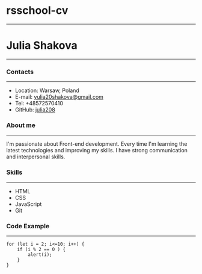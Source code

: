 # rsschool-cv
---
# Julia Shakova
---
### Contacts
---
* Location: Warsaw, Poland
* E-mail: yulia20shakova@gmail.com
* Tel: +48572570410
* GitHub: [julia208](https://github.com/julia208)
### About me
---
I'm passionate about Front-end development. Every time I'm learning the latest technologies and improving my skills. I have strong communication and interpersonal skills.
### Skills 
___
* HTML
* CSS
* JavaScript 
* Git
### Code Example 
___
```
for (let i = 2; i<=10; i++) {
    if (i % 2 == 0 ) {
        alert(i);
    }
}
```